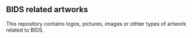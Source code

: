 ## BIDS related artworks

This repository contains logos, pictures, images or othter types of artwork related to BIDS.